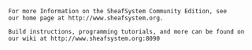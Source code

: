 
	For more Information on the SheafSystem Community Edition, see 
	our home page at http://www.sheafsystem.org.
	
	Build instructions, programming tutorials, and more can be found on 
	our wiki at http://www.sheafsystem.org:8090
		
